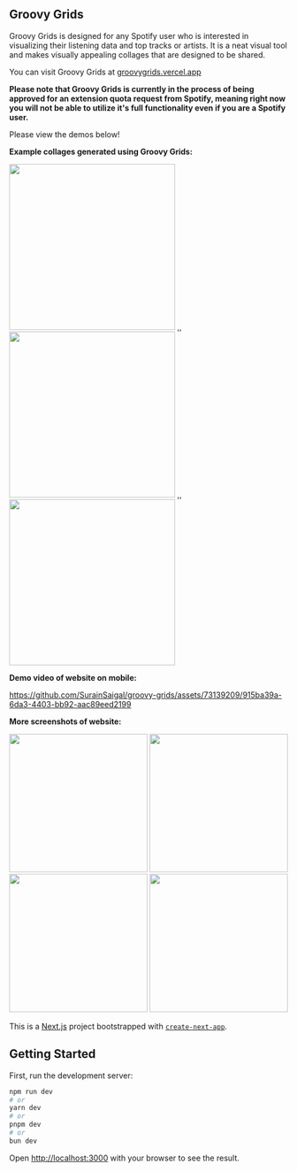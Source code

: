 ## Groovy Grids

Groovy Grids is designed for any Spotify user who is interested in visualizing their listening data and top tracks or artists. It is a neat visual tool and makes visually appealing collages that are designed to be shared. 

You can visit Groovy Grids at [groovygrids.vercel.app](https://groovygrids.vercel.app)

**Please note that Groovy Grids is currently in the process of being approved for an extension quota request from Spotify, meaning right now you will not be able to utilize it's full functionality even if you are a Spotify user.**

Please view the demos below!

**Example collages generated using Groovy Grids:**

<img src="https://github.com/SurainSaigal/groovy-grids/assets/73139209/9e1a980d-0da1-4548-abcb-44f96ff7f3a2" width="300">
,,

<img src="https://github.com/SurainSaigal/groovy-grids/assets/73139209/a4ce4cb5-b0e0-4526-b644-b628f5773523" width="300">
,,

<img src="https://github.com/SurainSaigal/groovy-grids/assets/73139209/506906af-4b56-4f8c-b6f7-1b2fa0cf578a" width="300">


**Demo video of website on mobile:**

https://github.com/SurainSaigal/groovy-grids/assets/73139209/915ba39a-6da3-4403-bb92-aac89eed2199



**More screenshots of website:**

<img src="https://github.com/SurainSaigal/groovy-grids/assets/73139209/a61cffab-e183-4f68-87f3-0dec1649ab45" width="250">
<img src="https://github.com/SurainSaigal/groovy-grids/assets/73139209/ca72993a-0a5d-4d82-bc95-2d42ca23ce53" width="250">
<img src="https://github.com/SurainSaigal/groovy-grids/assets/73139209/08fb4bf1-8b45-4c5f-aff1-59aa29328d23" width="250">
<img src="https://github.com/SurainSaigal/groovy-grids/assets/73139209/cfaab680-1880-43f3-8e86-eb0bec9b2069" width="250">






This is a [Next.js](https://nextjs.org/) project bootstrapped with [`create-next-app`](https://github.com/vercel/next.js/tree/canary/packages/create-next-app).

## Getting Started

First, run the development server:

```bash
npm run dev
# or
yarn dev
# or
pnpm dev
# or
bun dev
```

Open [http://localhost:3000](http://localhost:3000) with your browser to see the result.
